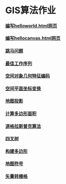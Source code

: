 # GIS算法作业

#### [编写helloworld.html网页](https://legolee.github.io/myapp/public/helloworld.html)
#### [编写hellocanvas.html网页](https://legolee.github.io/myapp/public/hellocanvas.html)
#### [跳马问题](https://legolee.github.io/myapp/public/tiaoma.html)
#### [最佳工作序列](https://legolee.github.io/myapp/public/workvalue.html)
#### [空间对象几何特征编码](https://legolee.github.io/myapp/public/drawname.html)
#### [空间平面坐标变换](https://legolee.github.io/myapp/public/drawname.html)
#### [地图投影](https://legolee.github.io/myapp/public/地图投影.html)
#### [计算多边形面积](https://legolee.github.io/myapp/public/计算多边形面积.html)
#### [道格拉斯普克算法](https://legolee.github.io/myapp/public/道格拉斯普克算法.html)
#### [四叉树](https://legolee.github.io/myapp/public/四叉树.html)
#### [构建多边形](https://legolee.github.io/myapp/public/构建多边形.html)
#### [地图符号](https://legolee.github.io/myapp/public/地图符号.html)
#### [矢量转栅格](https://legolee.github.io/myapp/public/矢量转栅格.html)
